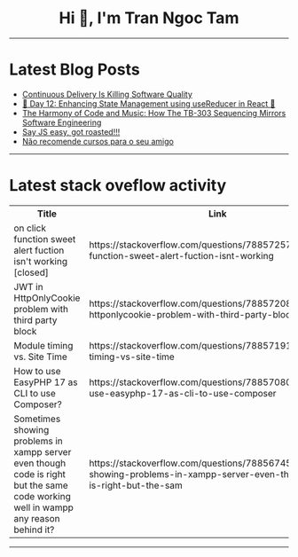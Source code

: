 <h1 align="center">Hi 👋, I'm Tran Ngoc Tam</h1>

---

# Latest Blog Posts 
<!-- BLOG-POST-LIST:START -->
- [Continuous Delivery Is Killing Software Quality](https://dev.to/crisclacerda/continuous-delivery-is-killing-software-quality-2kpl)
- [🚀 Day 12: Enhancing State Management using useReducer in React 🚀](https://dev.to/mayureshsurve/day-12-enhancing-state-management-using-usereducer-in-react-alp)
- [The Harmony of Code and Music: How The TB-303 Sequencing Mirrors Software Engineering](https://dev.to/dev-rvega/the-harmony-of-code-and-music-how-the-tb-303-sequencing-mirrors-software-engineering-33i3)
- [Say JS easy, got roasted!!!](https://dev.to/xentzenith/say-js-easy-got-roasted-35oe)
- [Não recomende cursos para o seu amigo](https://dev.to/carlosecarvalho/nao-recomende-cursos-para-o-seu-amigo-365o)
<!-- BLOG-POST-LIST:END -->

---

# Latest stack oveflow activity
<table>
  <tr><th>Title</th><th>Link</th></tr>
  <!-- STACKOVERFLOW:START --><tr><td>on click function sweet alert fuction isn&#39;t working [closed]</td><td>https://stackoverflow.com/questions/78857257/on-click-function-sweet-alert-fuction-isnt-working</td></tr><tr><td>JWT in HttpOnlyCookie problem with third party block</td><td>https://stackoverflow.com/questions/78857208/jwt-in-httponlycookie-problem-with-third-party-block</td></tr><tr><td>Module timing vs. Site Time</td><td>https://stackoverflow.com/questions/78857191/module-timing-vs-site-time</td></tr><tr><td>How to use EasyPHP 17 as CLI to use Composer?</td><td>https://stackoverflow.com/questions/78857080/how-to-use-easyphp-17-as-cli-to-use-composer</td></tr><tr><td>Sometimes showing problems in xampp server even though code is right but the same code working well in wampp any reason behind it?</td><td>https://stackoverflow.com/questions/78856745/sometimes-showing-problems-in-xampp-server-even-though-code-is-right-but-the-sam</td></tr><!-- STACKOVERFLOW:END -->
</table>

---


